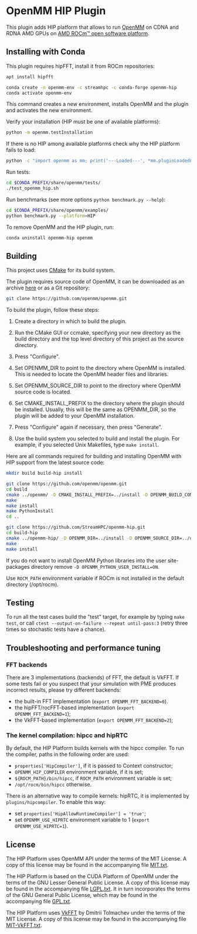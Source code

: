 # OpenMM HIP Plugin

This plugin adds HIP platform that allows to run [OpenMM](https://openmm.org) on CDNA and RDNA
AMD GPUs on [AMD ROCm™ open software platform](https://rocmdocs.amd.com).

## Installing with Conda

This plugin requires hipFFT, install it from ROCm repositories:

```sh
apt install hipfft
```

```sh
conda create -n openmm-env -c streamhpc -c conda-forge openmm-hip
conda activate openmm-env
```

This command creates a new environment, installs OpenMM and the plugin and activates the new
environment.

Verify your installation (HIP must be one of available platforms):

```sh
python -m openmm.testInstallation
```

If there is no HIP among available platforms check why the HIP platform fails to load:

```sh
python -c "import openmm as mm; print('---Loaded---', *mm.pluginLoadedLibNames, '---Failed---', *mm.Platform.getPluginLoadFailures(), sep='\n')"
```

Run tests:

```sh
cd $CONDA_PREFIX/share/openmm/tests/
./test_openmm_hip.sh
```

Run benchmarks (see more options `python benchmark.py --help`):

```sh
cd $CONDA_PREFIX/share/openmm/examples/
python benchmark.py --platform=HIP
```

To remove OpenMM and the HIP plugin, run:

```sh
conda uninstall openmm-hip openmm
```

## Building

This project uses [CMake](http://www.cmake.org) for its build system.

The plugin requires source code of OpenMM, it can be downloaded as an archive
[here](https://github.com/openmm/openmm/releases) or as a Git repository:

```sh
git clone https://github.com/openmm/openmm.git
```

To build the plugin, follow these steps:

1. Create a directory in which to build the plugin.

2. Run the CMake GUI or ccmake, specifying your new directory as the build directory and the top
level directory of this project as the source directory.

3. Press "Configure".

4. Set OPENMM_DIR to point to the directory where OpenMM is installed.  This is needed to locate
the OpenMM header files and libraries.

5. Set OPENMM_SOURCE_DIR to point to the directory where OpenMM source code is located.

6. Set CMAKE_INSTALL_PREFIX to the directory where the plugin should be installed.  Usually,
this will be the same as OPENMM_DIR, so the plugin will be added to your OpenMM installation.

7. Press "Configure" again if necessary, then press "Generate".

8. Use the build system you selected to build and install the plugin.  For example, if you
selected Unix Makefiles, type `make install`.

Here are all commands required for building and installing OpenMM with HIP support from the latest
source code:

```sh
mkdir build build-hip install

git clone https://github.com/openmm/openmm.git
cd build
cmake ../openmm/ -D CMAKE_INSTALL_PREFIX=../install -D OPENMM_BUILD_COMMON=ON -D OPENMM_PYTHON_USER_INSTALL=ON
make
make install
make PythonInstall
cd ..

git clone https://github.com/StreamHPC/openmm-hip.git
cd build-hip
cmake ../openmm-hip/ -D OPENMM_DIR=../install -D OPENMM_SOURCE_DIR=../openmm -D CMAKE_INSTALL_PREFIX=../install
make
make install
```

If you do not want to install OpenMM Python libraries into the user site-packages directory
remove `-D OPENMM_PYTHON_USER_INSTALL=ON`.

Use `ROCM_PATH` environment variable if ROCm is not installed in the default directory (/opt/rocm).

## Testing

To run all the test cases build the "test" target, for example by typing `make test`, or call
`ctest --output-on-failure --repeat until-pass:3` (retry three times so stochastic tests have
a chance).

## Troubleshooting and performance tuning

### FFT backends

There are 3 implementations (backends) of FFT, the default is VkFFT.
If some tests fail or you suspect that your simulation with PME produces incorrect results,
please try different backends:

* the built-in FFT implementation (`export OPENMM_FFT_BACKEND=0`).
* the hipFFT/rocFFT-based implementation (`export OPENMM_FFT_BACKEND=1`);
* the VkFFT-based implementation (`export OPENMM_FFT_BACKEND=2`);

### The kernel compilation: hipcc and hipRTC

By default, the HIP Platform builds kernels with the hipcc compiler. To run the compiler, paths
in the following order are used:

* `properties['HipCompiler']`, if it is passed to Context constructor;
* `OPENMM_HIP_COMPILER` environment variable, if it is set;
* `${ROCM_PATH}/bin/hipcc`, if `ROCM_PATH` environment variable is set;
* `/opt/rocm/bin/hipcc` otherwise.

There is an alternative way to compile kernels: hipRTC, it is implemented by
`plugins/hipcompiler`.  To enable this way:

* set `properties['HipAllowRuntimeCompiler'] = 'true'`;
* set `OPENMM_USE_HIPRTC` environment variable to 1 (`export OPENMM_USE_HIPRTC=1`).

## License

The HIP Platform uses OpenMM API under the terms of the MIT License.  A copy of this license may
be found in the accompanying file [MIT.txt](licenses/MIT.txt).

The HIP Platform is based on the CUDA Platform of OpenMM under the terms of the GNU Lesser General
Public License.  A copy of this license may be found in the accompanying file
[LGPL.txt](licenses/LGPL.txt).  It in turn incorporates the terms of the GNU General Public
License, which may be found in the accompanying file [GPL.txt](licenses/GPL.txt).

The HIP Platform uses [VkFFT](https://github.com/DTolm/VkFFT) by Dmitrii Tolmachev under the terms
of the MIT License.  A copy of this license may be found in the accompanying file
[MIT-VkFFT.txt](licenses/MIT-VkFFT.txt).
